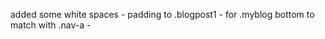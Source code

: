 added some white spaces
    - padding to .blogpost1
    - for .myblog bottom to match with .nav-a
    - 